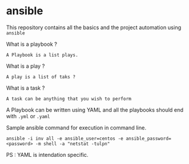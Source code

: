 # ansible

This repository contains all the basics and the project automation using `ansible`

What is a playbook ?

```
A Playbook is a list plays.
``` 

What is a play ?

```
A play is a list of taks ?
```

What is a task ?

```
A task can be anything that you wish to perform
```

A Playbook can be written using YAML and all the playbooks should end with `.yml` or `.yaml` 


Sample ansible command for execution in command line.

```
ansible -i inv all -e ansible_user=centos -e ansible_password=<password> -m shell -a "netstat -tulpn"
```

PS : YAML is intendation specific. 